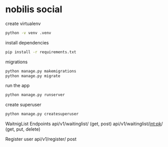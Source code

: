 # nobilis social

create virtualenv

```bash
python -v venv .venv
```


install dependencies
```bash
pip install -r requirements.txt
```



migrations

```bash
python manage.py makemigrations
python manage.py migrate
```



run the app

```bash
python manage.py runserver
```



create superuser

```bash
python manage.py createsuperuser
```


WaitnigList Endpoints
api/v1/waitinglist/  (get, post)
api/v1/waitinglist/<int:pk>/ (get, put, delete)  

Register user
api/v1/register/ post